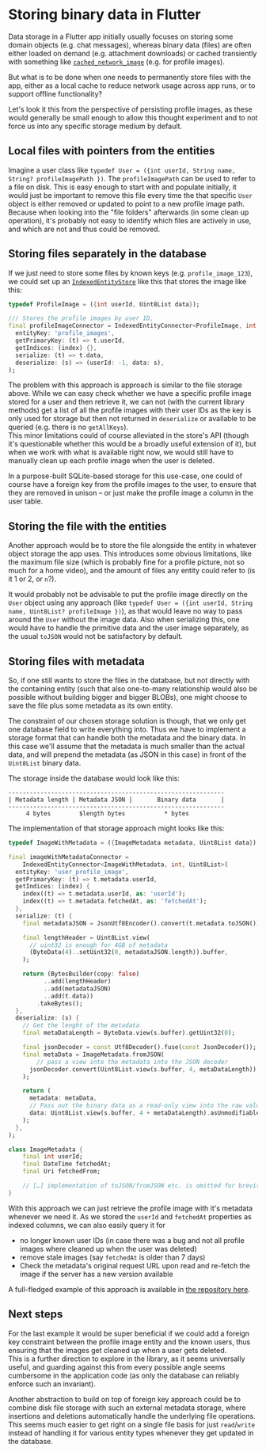 # Storing binary data in Flutter

Data storage in a Flutter app initially usually focuses on storing some domain objects (e.g. chat messages), whereas binary data (files) are often either loaded on demand (e.g. attachment downloads) or cached transiently with something like [`cached_network_image`](https://pub.dev/packages/cached_network_image) (e.g. for profile images). 

But what is to be done when one needs to permanently store files with the app, either as a local cache to reduce network usage across app runs, or to support offline functionality?

Let's look it this from the perspective of persisting profile images, as these would generally be small enough to allow this thought experiment and to not force us into any specific storage medium by default.

## Local files with pointers from the entities

Imagine a user class like `typedef User = ({int userId, String name, String? profileImagePath })`. The `profileImagePath` can be used to refer to a file on disk. This is easy enough to start with and populate initially, it would just be important to remove this file every time the that specific `User` object is either removed or updated to point to a new profile image path.  
Because when looking into the "file folders" afterwards (in some clean up operation), it's probably not easy to identify which files are actively in use, and which are not and thus could be removed.

## Storing files separately in the database

If we just need to store some files by known keys (e.g. `profile_image_123`), we could set up an [`IndexedEntityStore`](https://pub.dev/documentation/indexed_entity_store/2.0.0-dev2/indexed_entity_store/IndexedEntityStore-class.html) like this that stores the image like this:

```dart
typedef ProfileImage = ({int userId, Uint8List data});

/// Stores the profile images by user ID, 
final profileImageConnector = IndexedEntityConnector<ProfileImage, int, Uint8List>(
  entityKey: 'profile_images',
  getPrimaryKey: (t) => t.userId,
  getIndices: (index) {},
  serialize: (t) => t.data,
  deserialize: (s) => (userId: -1, data: s),
);
```

The problem with this approach is approach is similar to the file storage above. While we can easy check whether we have a specific profile image stored for a user and then retrieve it, we can not (with the current library methods) get a list of all the profile images with their user IDs as the key is only used for storage but then not returned in `deserialize` or available to be queried (e.g. there is no `getAllKeys`).  
This minor limitations could of course alleviated in the store's API (though it's questionable whether this would be a broadly useful extension of it), but when we work with what is available right now, we would still have to manually clean up each profile image when the user is deleted.

In a purpose-built SQLite-based storage for this use-case, one could of course have a foreign key from the profile images to the user, to ensure that they are removed in unison – or just make the profile image a column in the user table.

## Storing the file with the entities

Another approach would be to store the file alongside the entity in whatever object storage the app uses. This introduces some obvious limitations, like the maximum file size (which is probably fine for a profile picture, not so much for a home video), and the amount of files any entity could refer to (is it 1 or 2, or `n`?).

It would probably not be advisable to put the profile image directly on the `User` object using any approach (like `typedef User = ({int userId, String name, Uint8List? profileImage })`), as that would leave no way to pass around the `User` without the image data.
Also when serializing this, one would have to handle the primitive data and the user image separately, as the usual `toJSON` would not be satisfactory by default.

## Storing files with metadata

So, if one still wants to store the files in the database, but not directly with the containing entity (such that also one-to-many relationship would also be possible without building bigger and bigger BLOBs), one might choose to save the file plus some metadata as its own entity.

The constraint of our chosen storage solution is though, that we only get one database field to write everything into. Thus we have to implement a storage format that can handle both the metadata and the binary data. In this case we'll assume that the metadata is much smaller than the actual data, and will prepend the metadata (as JSON in this case) in front of the `Uint8List` binary data.

The storage inside the database would look like this:

```
-------------------------------------------------------------
| Metadata length | Metadata JSON |       Binary data       |
-------------------------------------------------------------
     4 bytes        $length bytes           * bytes
```

The implementation of that storage approach might looks like this:

```dart
typedef ImageWithMetadata = ({ImageMetadata metadata, Uint8List data});

final imageWithMetadataConnector =
    IndexedEntityConnector<ImageWithMetadata, int, Uint8List>(
  entityKey: 'user_profile_image',
  getPrimaryKey: (t) => t.metadata.userId,
  getIndices: (index) {
    index((t) => t.metadata.userId, as: 'userId');
    index((t) => t.metadata.fetchedAt, as: 'fetchedAt');
  },
  serialize: (t) {
    final metadataJSON = JsonUtf8Encoder().convert(t.metadata.toJSON());

    final lengthHeader = Uint8List.view(
      // uint32 is enough for 4GB of metadata
      (ByteData(4)..setUint32(0, metadataJSON.length)).buffer,
    );

    return (BytesBuilder(copy: false)
          ..add(lengthHeader)
          ..add(metadataJSON)
          ..add(t.data))
        .takeBytes();
  },
  deserialize: (s) {
    // Get the lenght of the metadata
    final metaDataLength = ByteData.view(s.buffer).getUint32(0);

    final jsonDecoder = const Utf8Decoder().fuse(const JsonDecoder());
    final metaData = ImageMetadata.fromJSON(
        // pass a view into the metadata into the JSON decoder
      jsonDecoder.convert(Uint8List.view(s.buffer, 4, metaDataLength))
    );

    return (
      metadata: metaData,
      // Pass out the binary data as a read-only view into the raw value retrieved from the database
      data: Uint8List.view(s.buffer, 4 + metaDataLength).asUnmodifiableView(),
    );
  },
);

class ImageMetadata {
    final int userId;
    final DateTime fetchedAt;
    final Uri fetchedFrom;

    // […] implementation of toJSON/fromJSON etc. is omitted for brevity
}
```

With this approach we can just retrieve the profile image with it's metadata whenever we need it. As we stored the `userId` and `fetchedAt` properties as indexed columns, we can also easily query it for 
* no longer known user IDs (in case there was a bug and not all profile images where cleaned up when the user was deleted)
* remove stale images (say `fetchedAt` is older than 7 days)
* Check the metadata's original request URL upon read and re-fetch the image if the server has a new version available

A full-fledged example of this approach is available in [the repository here](
https://github.com/LunaONE/indexed_entity_store/blob/f35b55749f3afa1eb4b827ccb26b0e49888581aa/example/lib/src/examples/binary_data_storage.dart).

## Next steps

For the last example it would be super beneficial if we could add a foreign key constraint between the profile image entity and the known users, thus ensuring that the images get cleaned up when a user gets deleted.  
This is a further direction to explore in the library, as it seems universally useful, and guarding against this from every possible angle seems cumbersome in the application code (as only the database can reliably enforce such an invariant).

Another abstraction to build on top of foreign key approach could be to combine disk file storage with such an external metadata storage, where insertions and deletions automatically handle the underlying file operations.  
This seems much easier to get right on a single file basis for just `read`/`write` instead of handling it for various entity types whenever they get updated in the database.
